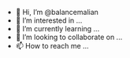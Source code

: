 - 👋 Hi, I’m @balancemalian
- 👀 I’m interested in ...
- 🌱 I’m currently learning ...
- 💞️ I’m looking to collaborate on ...
- 📫 How to reach me ...

<!---
balancemalian/balancemalian is a ✨ special ✨ repository because its `README.md` (this file) appears on your GitHub profile.
You can click the Preview link to take a look at your changes.
--->
